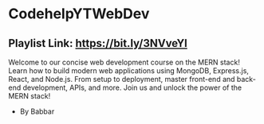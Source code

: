 # CodehelpYTWebDev
## Playlist Link: https://bit.ly/3NVveYl
Welcome to our concise web development course on the MERN stack! Learn how to build modern web applications using MongoDB, Express.js, React, and Node.js. From setup to deployment, master front-end and back-end development, APIs, and more. Join us and unlock the power of the MERN stack!

- By Babbar